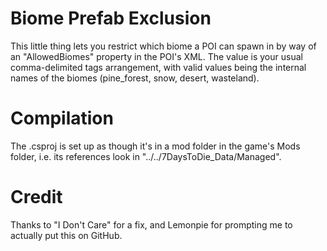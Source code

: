 # Biome Prefab Exclusion

This little thing lets you restrict which biome a POI can spawn in by way of an "AllowedBiomes" property in the POI's XML. The value is your usual comma-delimited tags arrangement, with valid values being the internal names of the biomes (pine_forest, snow, desert, wasteland).

# Compilation

The .csproj is set up as though it's in a mod folder in the game's Mods folder, i.e. its references look in "../../7DaysToDie_Data/Managed".

# Credit

Thanks to "I Don't Care" for a fix, and Lemonpie for prompting me to actually put this on GitHub.
